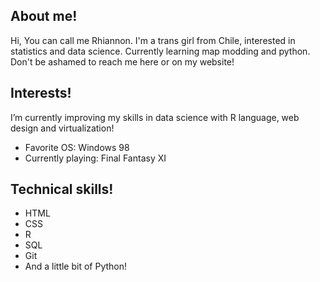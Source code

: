## About me!
Hi, You can call me Rhiannon. I'm a trans girl from Chile, interested in statistics and data science. Currently learning map modding and python. Don't be ashamed to reach me here or on my website!

## Interests!
I’m currently improving my skills in data science with R language, web design and virtualization! 
- Favorite OS: Windows 98
- Currently playing: Final Fantasy XI

## Technical skills!
- HTML
- CSS
- R
- SQL
- Git
- And a little bit of Python!
<!---
Rhia-nnon/Rhia-nnon is a ✨ special ✨ repository because its `README.md` (this file) appears on your GitHub profile.
You can click the Preview link to take a look at your changes.
--->

